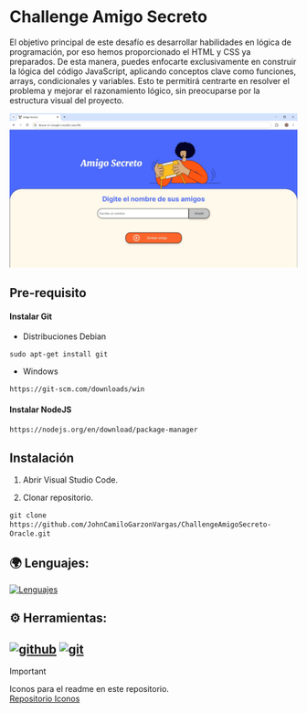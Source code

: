 # Challenge Amigo Secreto

El objetivo principal de este desafío es desarrollar habilidades en lógica de programación, por eso hemos proporcionado el HTML y CSS ya preparados. De esta manera, puedes enfocarte exclusivamente en construir la lógica del código JavaScript, aplicando conceptos clave como funciones, arrays, condicionales y variables. Esto te permitirá centrarte en resolver el problema y mejorar el razonamiento lógico, sin preocuparse por la estructura visual del proyecto.

![Interfaz Proyecto](assets/Interfaz.jpg "Interfaz Proyecto")


## Pre-requisito

#### Instalar Git

+ Distribuciones Debian
~~~
sudo apt-get install git 
~~~
  
+ Windows

~~~
https://git-scm.com/downloads/win
~~~   


#### Instalar NodeJS
~~~
https://nodejs.org/en/download/package-manager
~~~

## Instalación

1. Abrir Visual Studio Code.
   
2. Clonar repositorio.
   
~~~
git clone https://github.com/JohnCamiloGarzonVargas/ChallengeAmigoSecreto-Oracle.git
~~~

## :earth_africa: Lenguajes:

[![Lenguajes](https://skillicons.dev/icons?i=html,css,js)](https://skillicons.dev)


## :gear: Herramientas:

[<img alt="github" width="50px" src="https://raw.githubusercontent.com/coderjojo/coderjojo/master/img/github.svg"/>](https://github.com)
[<img alt="git" width="50px" src="https://iconape.com/wp-content/png_logo_vector/git-icon.png"/>](https://git-scm.com/)
---


> [!IMPORTANT]
> Iconos para el readme en este repositorio.  
> [Repositorio Iconos](https://github.com/tandpfun/skill-icons)